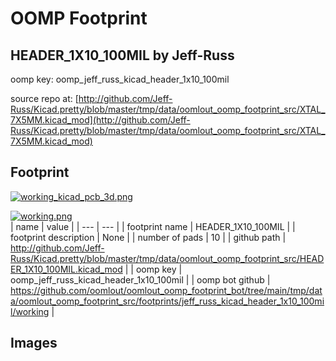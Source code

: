 # OOMP Footprint  
## HEADER_1X10_100MIL  by Jeff-Russ  
  
oomp key: oomp_jeff_russ_kicad_header_1x10_100mil  
  
source repo at: [http://github.com/Jeff-Russ/Kicad.pretty/blob/master/tmp/data/oomlout_oomp_footprint_src/XTAL_7X5MM.kicad_mod](http://github.com/Jeff-Russ/Kicad.pretty/blob/master/tmp/data/oomlout_oomp_footprint_src/XTAL_7X5MM.kicad_mod)  
## Footprint  
  
[![working_kicad_pcb_3d.png](working_kicad_pcb_3d_600.png)](working_kicad_pcb_3d.png)  
  
[![working.png](working_600.png)](working.png)  
| name | value | 
| --- | --- | 
| footprint name | HEADER_1X10_100MIL | 
| footprint description | None | 
| number of pads | 10 | 
| github path | http://github.com/Jeff-Russ/Kicad.pretty/blob/master/tmp/data/oomlout_oomp_footprint_src/HEADER_1X10_100MIL.kicad_mod | 
| oomp key | oomp_jeff_russ_kicad_header_1x10_100mil | 
| oomp bot github | https://github.com/oomlout/oomlout_oomp_footprint_bot/tree/main/tmp/data/oomlout_oomp_footprint_src/footprints/jeff_russ_kicad_header_1x10_100mil/working | 
## Images  
